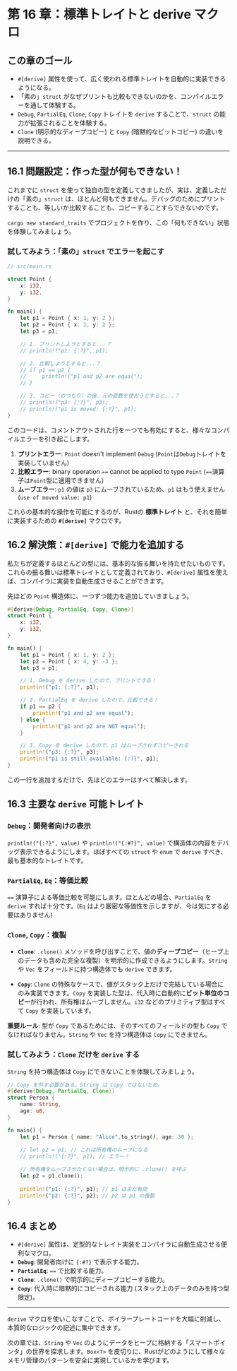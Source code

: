 # 第 16 章：標準トレイトと derive マクロ

## この章のゴール
- `#[derive]` 属性を使って、広く使われる標準トレイトを自動的に実装できるようになる。
- 「素の」`struct` がなぜプリントも比較もできないのかを、コンパイルエラーを通して体験する。
- `Debug`, `PartialEq`, `Clone`, `Copy` トレイトを `derive` することで、`struct` の能力が拡張されることを体験する。
- `Clone` (明示的なディープコピー) と `Copy` (暗黙的なビットコピー) の違いを説明できる。

---

## 16.1 問題設定：作った型が何もできない！

これまでに `struct` を使って独自の型を定義してきましたが、実は、定義しただけの「素の」`struct` は、ほとんど何もできません。デバッグのためにプリントすることも、等しいか比較することも、コピーすることすらできないのです。

`cargo new standard_traits` でプロジェクトを作り、この「何もできない」状態を体験してみましょう。

### 試してみよう：「素の」`struct` でエラーを起こす

```rust
// src/main.rs

struct Point {
    x: i32,
    y: i32,
}

fn main() {
    let p1 = Point { x: 1, y: 2 };
    let p2 = Point { x: 1, y: 2 };
    let p3 = p1;

    // 1. プリントしようとすると...？
    // println!("p1: {:?}", p1);

    // 2. 比較しようとすると...？
    // if p1 == p2 {
    //     println!("p1 and p2 are equal");
    // }

    // 3. コピー（のつもり）の後、元の変数を使おうとすると...？
    // println!("p3: {:?}", p3);
    // println!("p1 is moved: {:?}", p1);
}
```
このコードは、コメントアウトされた行を一つでも有効にすると、様々なコンパイルエラーを引き起こします。

1.  **プリントエラー**: `Point` doesn't implement `Debug` (`Point`は`Debug`トレイトを実装していません)
2.  **比較エラー**: binary operation `==` cannot be applied to type `Point` (`==`演算子は`Point`型に適用できません)
3.  **ムーブエラー**: `p1` の値は `p3` にムーブされているため、`p1` はもう使えません (`use of moved value: p1`)

これらの基本的な操作を可能にするのが、Rustの **標準トレイト** と、それを簡単に実装するための **`#[derive]`** マクロです。

## 16.2 解決策：`#[derive]` で能力を追加する

私たちが定義するほとんどの型には、基本的な振る舞いを持たせたいものです。これらの振る舞いは標準トレイトとして定義されており、`#[derive]` 属性を使えば、コンパイラに実装を自動生成させることができます。

先ほどの `Point` 構造体に、一つずつ能力を追加していきましょう。

```rust
#[derive(Debug, PartialEq, Copy, Clone)]
struct Point {
    x: i32,
    y: i32,
}

fn main() {
    let p1 = Point { x: 1, y: 2 };
    let p2 = Point { x: 4, y: -3 };
    let p3 = p1;

    // 1. Debug を derive したので、プリントできる！
    println!("p1: {:?}", p1);

    // 2. PartialEq を derive したので、比較できる！
    if p1 == p2 {
        println!("p1 and p2 are equal");
    } else {
        println!("p1 and p2 are NOT equal");
    }

    // 3. Copy を derive したので、p1 はムーブされずコピーされる
    println!("p3: {:?}", p3);
    println!("p1 is still available: {:?}", p1);
}
```
この一行を追加するだけで、先ほどのエラーはすべて解決します。

## 16.3 主要な `derive` 可能トレイト

### `Debug`：開発者向けの表示
`println!("{:?}", value)` や `println!("{:#?}", value)` で構造体の内容をデバッグ表示できるようにします。ほぼすべての `struct` や `enum` で `derive` すべき、最も基本的なトレイトです。

### `PartialEq`, `Eq`：等価比較
`==` 演算子による等価比較を可能にします。ほとんどの場合、`PartialEq` を `derive` すれば十分です。(`Eq` はより厳密な等価性を示しますが、今は気にする必要はありません)

### `Clone`, `Copy`：複製

- **`Clone`**: `.clone()` メソッドを呼び出すことで、値の**ディープコピー**（ヒープ上のデータも含めた完全な複製）を明示的に作成できるようにします。`String` や `Vec` をフィールドに持つ構造体でも `derive` できます。

- **`Copy`**: `Clone` の特殊なケースで、値がスタック上だけで完結している場合にのみ実装できます。`Copy` を実装した型は、代入時に自動的に**ビット単位のコピー**が行われ、所有権はムーブしません。`i32` などのプリミティブ型はすべて `Copy` を実装しています。

**重要ルール**: 型が `Copy` であるためには、そのすべてのフィールドの型も `Copy` でなければなりません。`String` や `Vec` を持つ構造体は `Copy` にできません。

### 試してみよう：`Clone` だけを `derive` する

`String` を持つ構造体は `Copy` にできないことを体験してみましょう。

```rust
// Copy を外す必要がある。String は Copy ではないため。
#[derive(Debug, PartialEq, Clone)]
struct Person {
    name: String,
    age: u8,
}

fn main() {
    let p1 = Person { name: "Alice".to_string(), age: 30 };
    
    // let p2 = p1; // これは所有権のムーブになる
    // println!("{:?}", p1); // エラー！

    // 所有権をムーブさせたくない場合は、明示的に .clone() を呼ぶ
    let p2 = p1.clone();
    
    println!("p1: {:?}", p1); // p1 はまだ有効
    println!("p2: {:?}", p2); // p2 は p1 の複製
}
```

## 16.4 まとめ

- `#[derive]` 属性は、定型的なトレイト実装をコンパイラに自動生成させる便利なマクロ。
- **`Debug`**: 開発者向けに `{:#?}` で表示する能力。
- **`PartialEq`**: `==` で比較する能力。
- **`Clone`**: `.clone()` で明示的にディープコピーする能力。
- **`Copy`**: 代入時に暗黙的にコピーされる能力 (スタック上のデータのみを持つ型限定)。

---

`derive` マクロを使いこなすことで、ボイラープレートコードを大幅に削減し、本質的なロジックの記述に集中できます。

次の章では、`String` や `Vec` のようにデータをヒープに格納する「スマートポインタ」の世界を探求します。`Box<T>` を皮切りに、Rustがどのようにして様々なメモリ管理のパターンを安全に実現しているかを学びます。
